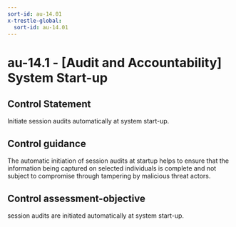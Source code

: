 ```yaml
---
sort-id: au-14.01
x-trestle-global:
  sort-id: au-14.01
---
```


# au-14.1 - \[Audit and Accountability\] System Start-up

## Control Statement

Initiate session audits automatically at system start-up.

## Control guidance

The automatic initiation of session audits at startup helps to ensure that the information being captured on selected individuals is complete and not subject to compromise through tampering by malicious threat actors.

## Control assessment-objective

session audits are initiated automatically at system start-up.
